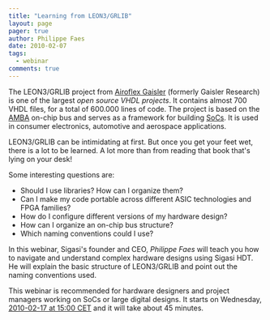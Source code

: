 ```yaml
---
title: "Learning from LEON3/GRLIB"
layout: page 
pager: true
author: Philippe Faes
date: 2010-02-07
tags: 
  - webinar
comments: true
---
```

The LEON3/GRLIB project from <a href="http://www.gaisler.com">Airoflex Gaisler</a> (formerly Gaisler Research) is one of the largest <em>open source VHDL projects</em>. It contains almost 700 VHDL files, for a total of 600.000 lines of code. The project is based on the <a href="http://en.wikipedia.org/wiki/Advanced_Microcontroller_Bus_Architecture">AMBA</a> on-chip bus and serves as a framework for building <a href="http://en.wikipedia.org/wiki/System_on_Chip">SoCs</a>. It is used in consumer electronics, automotive and aerospace applications.

LEON3/GRLIB can be intimidating at first. But once you get your feet wet, there is a lot to be learned. A lot more than from reading that book that's lying on your desk! 

Some interesting questions are: 
<ul>
<li>Should I use libraries? How can I organize them? 
<li>Can I make my code portable across different ASIC technologies and FPGA families?
<li>How do I configure different versions of my hardware design?
<li>How can I organize an on-chip bus structure?
<li>Which naming conventions could I use?
</ul>

In this webinar, Sigasi's founder and CEO, <em>Philippe Faes</em> will teach you how to navigate and understand complex hardware designs using Sigasi HDT. He will explain the basic structure of LEON3/GRLIB and point out the naming conventions used. 

This webinar is recommended for hardware designers and project managers working on SoCs or large digital designs. It starts on Wednesday, <a href="http://www.wolframalpha.com/input/?i=2010-02-17+15%3A00+Brussels">2010-02-17 at 15:00 CET</a> and it will take about 45 minutes.
